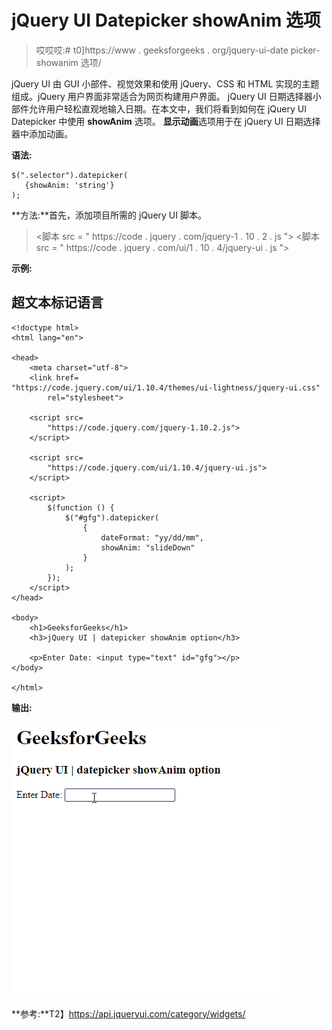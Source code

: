 # jQuery UI Datepicker showAnim 选项

> 哎哎哎:# t0]https://www . geeksforgeeks . org/jquery-ui-date picker-showanim 选项/

jQuery UI 由 GUI 小部件、视觉效果和使用 jQuery、CSS 和 HTML 实现的主题组成。jQuery 用户界面非常适合为网页构建用户界面。 jQuery UI 日期选择器小部件允许用户轻松直观地输入日期。在本文中，我们将看到如何在 jQuery UI Datepicker 中使用 **showAnim** 选项。 **显示动画**选项用于在 jQuery UI 日期选择器中添加动画。

**语法:**

```
$(".selector").datepicker(
   {showAnim: 'string'}
);
```

**方法:**首先，添加项目所需的 jQuery UI 脚本。

> <link href="“https://code.jquery.com/ui/1.10.4/themes/ui-lightness/jquery-ui.css”" rel="“stylesheet”">
> <脚本 src = " https://code . jquery . com/jquery-1 . 10 . 2 . js "></脚本>
> <脚本 src = " https://code . jquery . com/ui/1 . 10 . 4/jquery-ui . js "></脚本>

**示例:**

## 超文本标记语言

```
<!doctype html>
<html lang="en">

<head>
    <meta charset="utf-8">
    <link href=
"https://code.jquery.com/ui/1.10.4/themes/ui-lightness/jquery-ui.css"
        rel="stylesheet">

    <script src=
        "https://code.jquery.com/jquery-1.10.2.js">
    </script>

    <script src=
        "https://code.jquery.com/ui/1.10.4/jquery-ui.js">
    </script>

    <script>
        $(function () {
            $("#gfg").datepicker(
                {
                    dateFormat: "yy/dd/mm",
                    showAnim: "slideDown"
                }
            );
        });
    </script>
</head>

<body>
    <h1>GeeksforGeeks</h1>
    <h3>jQuery UI | datepicker showAnim option</h3>

    <p>Enter Date: <input type="text" id="gfg"></p>
</body>

</html>
```

**输出:**

![](img/a72b579c365c534f2b34afce2c1a2bba.png)

**参考:**T2】https://api.jqueryui.com/category/widgets/